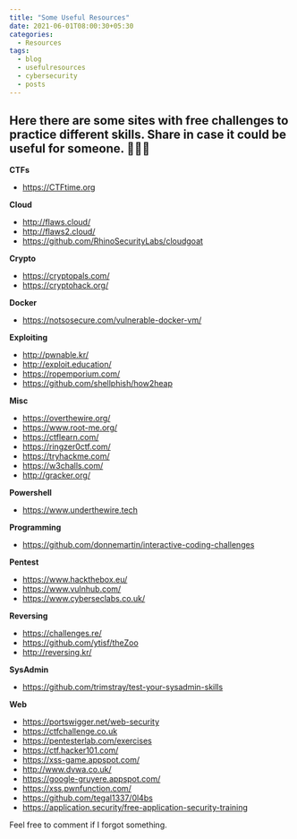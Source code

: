 ```yaml
---
title: "Some Useful Resources"
date: 2021-06-01T08:00:30+05:30
categories:
  - Resources
tags:
  - blog
  - usefulresources
  - cybersecurity
  - posts
---
```


## Here there are some sites with free challenges to practice different skills. Share in case it could be useful for someone. :notebook::green_book::orange_book:

**CTFs**
- https://CTFtime.org

**Cloud**
- http://flaws.cloud/
- http://flaws2.cloud/
- https://github.com/RhinoSecurityLabs/cloudgoat

**Crypto**
- https://cryptopals.com/
- https://cryptohack.org/

**Docker**
- https://notsosecure.com/vulnerable-docker-vm/

**Exploiting**
- http://pwnable.kr/
- http://exploit.education/
- https://ropemporium.com/
- https://github.com/shellphish/how2heap

**Misc**
- https://overthewire.org/
- https://www.root-me.org/
- https://ctflearn.com/
- https://ringzer0ctf.com/
- https://tryhackme.com/
- https://w3challs.com/
- http://gracker.org/

**Powershell**
- https://www.underthewire.tech

**Programming**
- https://github.com/donnemartin/interactive-coding-challenges

**Pentest**
- https://www.hackthebox.eu/
- https://www.vulnhub.com/
- https://www.cyberseclabs.co.uk/

**Reversing**
- https://challenges.re/
- https://github.com/ytisf/theZoo
- http://reversing.kr/

**SysAdmin**
- https://github.com/trimstray/test-your-sysadmin-skills

**Web**
- https://portswigger.net/web-security
- https://ctfchallenge.co.uk
- https://pentesterlab.com/exercises
- https://ctf.hacker101.com/
- https://xss-game.appspot.com/
- http://www.dvwa.co.uk/
- https://google-gruyere.appspot.com/
- https://xss.pwnfunction.com/
- https://github.com/tegal1337/0l4bs
- https://application.security/free-application-security-training

Feel free to comment if I forgot something.